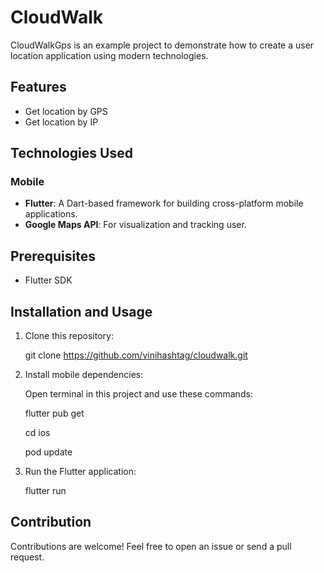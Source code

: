 # CloudWalk

CloudWalkGps is an example project to demonstrate how to create a user location application using modern technologies. 

## Features

- Get location by GPS
- Get location by IP


## Technologies Used

### Mobile

- **Flutter**: A Dart-based framework for building cross-platform mobile applications.
- **Google Maps API**: For visualization and tracking user.

## Prerequisites

- Flutter SDK

## Installation and Usage

1. Clone this repository:

   git clone https://github.com/vinihashtag/cloudwalk.git
   

2. Install mobile dependencies:

   Open terminal in this project and use these commands:

   flutter pub get
   
   cd ios
   
   pod update
   
4. Run the Flutter application:

   
   flutter run
   

   

## Contribution

Contributions are welcome! Feel free to open an issue or send a pull request.


